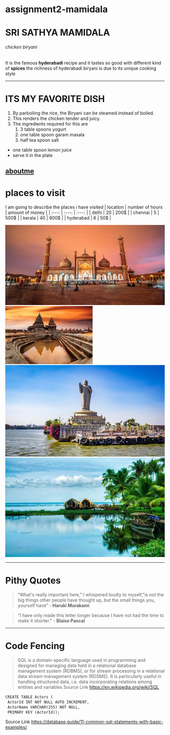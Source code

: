 # assignment2-mamidala
# SRI SATHYA MAMIDALA
###### chicken biryani
 It is the famous **hyderabadi** recipe and it tastes so good with different kind of **spices** the richness of hyderabadi biryani is due to its unique cooking style
***
# ITS MY FAVORITE DISH
1. By parboiling the rice, the Biryani can be steamed instead of boiled. 
2. This renders the chicken tender and juicy.
3. The ingredients required for this are
   1. 3 table spoons yogurt
   2. one table spoon garam masala
   3. half tea spoon salt

* one table spoon lemon juice
* serve it in the plate

**[aboutme](AboutMe.md)**
---
# places to visit
I am going to describe the places i have visited
| location | number of hours | amount of money |
| :---: | :---: | :---: |
| delhi | 20 | 200$ |
| chennai | 5 | 500$ |
| kerala | 40 | 800$ |
| hyderabad | 6 | 50$ |

![delhi](images/delhi.jpg)
![chennai](images/chennai.jpg)
![hyderabad](images/hyderabad.jpg)
![kerala](images/kerala.jpg)

***
# Pithy Quotes
> “What's really important here," I whispered loudly to myself,"is not the big things other people have thought up, but the small things you, yourself have” - **Haruki Murakami**
 
> “I have only made this letter longer because I have not had the time to make it shorter." - **Blaise Pascal**

***
# Code Fencing
> SQL is a domain-specific language used in programming and designed for managing data held in a relational database management system (RDBMS), or for stream processing in a relational data stream management system (RDSMS). It is particularly useful in handling structured data, i.e. data incorporating relations among entities and variables
Source Link <https://en.wikipedia.org/wiki/SQL>
```
CREATE TABLE Actors (
 ActorId INT NOT NULL AUTO_INCREMENT,
 ActorName VARCHAR(255) NOT NULL,
 PRIMARY KEY (ActorId));
 ```
 Source Link <https://database.guide/11-common-sql-statements-with-basic-examples/>




   